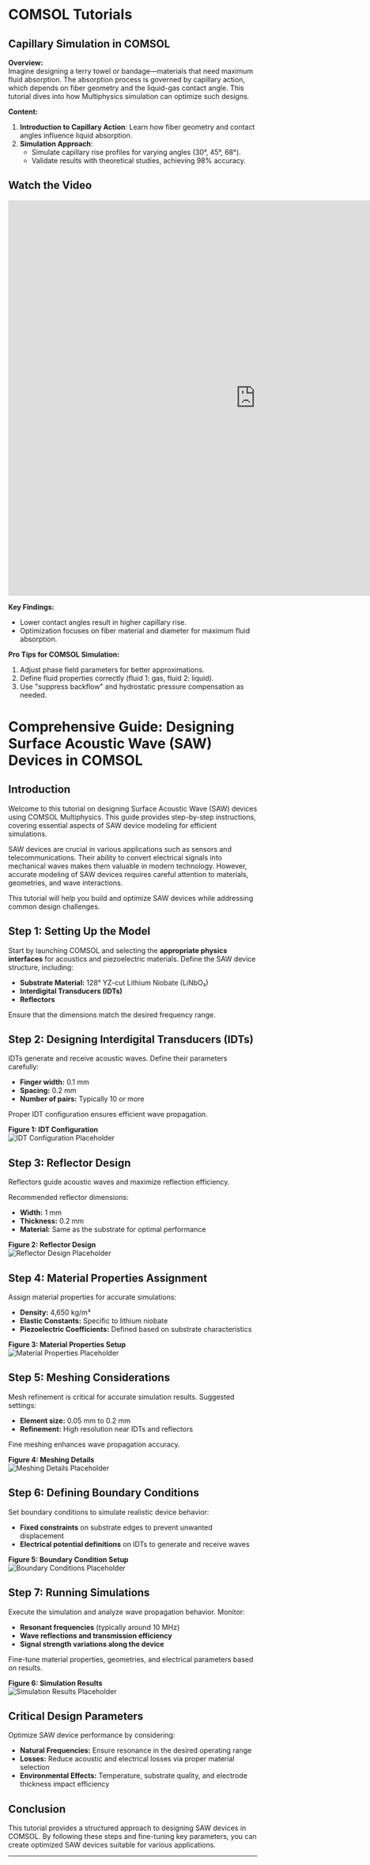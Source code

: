 # COMSOL Tutorials

## Capillary Simulation in COMSOL

**Overview:**  
Imagine designing a terry towel or bandage—materials that need maximum fluid absorption. The absorption process is governed by capillary action, which depends on fiber geometry and the liquid-gas contact angle. This tutorial dives into how Multiphysics simulation can optimize such designs.

**Content:**  
1. **Introduction to Capillary Action**: Learn how fiber geometry and contact angles influence liquid absorption.  
2. **Simulation Approach**:  
   - Simulate capillary rise profiles for varying angles (30°, 45°, 68°).  
   - Validate results with theoretical studies, achieving 98% accuracy.


## Watch the Video
<iframe src="https://1drv.ms/v/c/3c0756bed86bd4d2/IQTXTe5yOVJaS52Ju0YPpBEmAar3bGykQiV628pQHzKEejk" width="1000" height="800" frameborder="0" scrolling="no" allowfullscreen></iframe>


**Key Findings:**  
- Lower contact angles result in higher capillary rise.  
- Optimization focuses on fiber material and diameter for maximum fluid absorption.

**Pro Tips for COMSOL Simulation:**  
1. Adjust phase field parameters for better approximations.  
2. Define fluid properties correctly (fluid 1: gas, fluid 2: liquid).  
3. Use "suppress backflow" and hydrostatic pressure compensation as needed.

# Comprehensive Guide: Designing Surface Acoustic Wave (SAW) Devices in COMSOL

## Introduction
Welcome to this tutorial on designing Surface Acoustic Wave (SAW) devices using COMSOL Multiphysics. This guide provides step-by-step instructions, covering essential aspects of SAW device modeling for efficient simulations.

SAW devices are crucial in various applications such as sensors and telecommunications. Their ability to convert electrical signals into mechanical waves makes them valuable in modern technology. However, accurate modeling of SAW devices requires careful attention to materials, geometries, and wave interactions.

This tutorial will help you build and optimize SAW devices while addressing common design challenges.

## Step 1: Setting Up the Model
Start by launching COMSOL and selecting the **appropriate physics interfaces** for acoustics and piezoelectric materials. Define the SAW device structure, including:
- **Substrate Material:** 128° YZ-cut Lithium Niobate (LiNbO₃)
- **Interdigital Transducers (IDTs)**
- **Reflectors**

Ensure that the dimensions match the desired frequency range.

## Step 2: Designing Interdigital Transducers (IDTs)
IDTs generate and receive acoustic waves. Define their parameters carefully:
- **Finger width:** 0.1 mm
- **Spacing:** 0.2 mm
- **Number of pairs:** Typically 10 or more

Proper IDT configuration ensures efficient wave propagation.

**Figure 1: IDT Configuration**  
![IDT Configuration Placeholder](Image_URL)

## Step 3: Reflector Design
Reflectors guide acoustic waves and maximize reflection efficiency.

Recommended reflector dimensions:
- **Width:** 1 mm
- **Thickness:** 0.2 mm
- **Material:** Same as the substrate for optimal performance

**Figure 2: Reflector Design**  
![Reflector Design Placeholder](Image_URL)

## Step 4: Material Properties Assignment
Assign material properties for accurate simulations:
- **Density:** 4,650 kg/m³
- **Elastic Constants:** Specific to lithium niobate
- **Piezoelectric Coefficients:** Defined based on substrate characteristics

**Figure 3: Material Properties Setup**  
![Material Properties Placeholder](Image_URL)

## Step 5: Meshing Considerations
Mesh refinement is critical for accurate simulation results. Suggested settings:
- **Element size:** 0.05 mm to 0.2 mm
- **Refinement:** High resolution near IDTs and reflectors

Fine meshing enhances wave propagation accuracy.

**Figure 4: Meshing Details**  
![Meshing Details Placeholder](Image_URL)

## Step 6: Defining Boundary Conditions
Set boundary conditions to simulate realistic device behavior:
- **Fixed constraints** on substrate edges to prevent unwanted displacement
- **Electrical potential definitions** on IDTs to generate and receive waves

**Figure 5: Boundary Condition Setup**  
![Boundary Conditions Placeholder](Image_URL)

## Step 7: Running Simulations
Execute the simulation and analyze wave propagation behavior. Monitor:
- **Resonant frequencies** (typically around 10 MHz)
- **Wave reflections and transmission efficiency**
- **Signal strength variations along the device**

Fine-tune material properties, geometries, and electrical parameters based on results.

**Figure 6: Simulation Results**  
![Simulation Results Placeholder](Image_URL)

## Critical Design Parameters
Optimize SAW device performance by considering:
- **Natural Frequencies:** Ensure resonance in the desired operating range
- **Losses:** Reduce acoustic and electrical losses via proper material selection
- **Environmental Effects:** Temperature, substrate quality, and electrode thickness impact efficiency

## Conclusion
This tutorial provides a structured approach to designing SAW devices in COMSOL. By following these steps and fine-tuning key parameters, you can create optimized SAW devices suitable for various applications.

---

